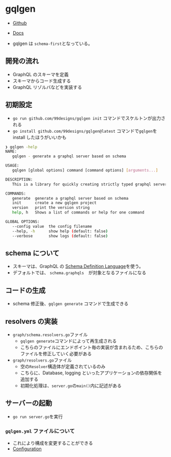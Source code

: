 # gqlgen

- [Github](https://github.com/99designs/gqlgen)
- [Docs](https://gqlgen.com/)

- gqlgen は `schema-first`となっている。

## 開発の流れ

- GraphQL のスキーマを定義
- スキーマからコード生成する
- GraphQL リゾルバなどを実装する

## 初期設定

- `go run github.com/99designs/gqlgen init` コマンドでスケルトンが出力される
- `go install github.com/99designs/gqlgen@latest` コマンドで`gqlgen`を install したほうがいいかも

```sh
❯ gqlgen -help
NAME:
   gqlgen - generate a graphql server based on schema

USAGE:
   gqlgen [global options] command [command options] [arguments...]

DESCRIPTION:
   This is a library for quickly creating strictly typed graphql servers in golang. See https://gqlgen.com/ for a getting started guide.

COMMANDS:
   generate  generate a graphql server based on schema
   init      create a new gqlgen project
   version   print the version string
   help, h   Shows a list of commands or help for one command

GLOBAL OPTIONS:
   --config value  the config filename
   --help, -h      show help (default: false)
   --verbose       show logs (default: false)
```

## schema について

- スキーマは、GraphQL の [Schema Definition Language](https://graphql.org/learn/schema/)を使う。
- デフォルトでは、 `schema.graphqls`　が対象となるファイルになる

## コードの生成

- schema 修正後、`gqlgen generate` コマンドで生成できる

## resolvers の実装

- `graph/schema.resolvers.go`ファイル
  - `gqlgen generate`コマンドによって再生成される
  - こちらのファイルにエンドポイント毎の実装が含まれるため、こちらのファイルを修正していく必要がある
- `graph/resolvers.go`ファイル
  - 空の`Resolver`構造体が定義されているのみ
  - こちらに、Database, logging といったアプリケーションの依存関係を追加する
  - 初期化処理は、`server.go`の`main()`内に記述がある

## サーバーの起動

- `go run server.go`を実行

### `gqlgen.yml` ファイルについて

- これにより構成を変更することができる
- [Configuration](https://gqlgen.com/config/)
